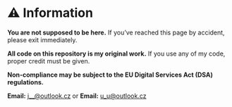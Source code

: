 # ⚠️ Information

**You are not supposed to be here.** If you’ve reached this page by accident, please exit immediately.  

**All code on this repository is my original work.** If you use any of my code, proper credit must be given.  

**Non-compliance may be subject to the EU Digital Services Act (DSA) regulations.**

**Email:** [j__@outlook.cz](mailto:j__@outlook.cz) 
or
**Email:** [u_u@outlook.cz](mailto:u_u@outlook.cz) 
